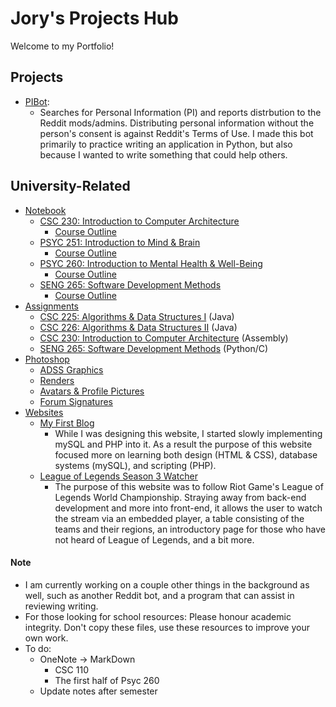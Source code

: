 # Jory's Projects Hub
Welcome to my Portfolio! 
## Projects
 * [PIBot](/PIBot/): 
	* Searches for Personal Information (PI) and reports distrbution to the Reddit mods/admins. Distributing personal information without the person's consent is against Reddit's Terms of Use. I made this bot primarily to practice writing an application in Python, but also because I wanted to write something that could help others.
## University-Related
 * [Notebook](/Notebook/)
	* [CSC 230: Introduction to Computer Architecture](/Notebook/Csc230/)
		* [Course Outline](https://heat.csc.uvic.ca/coview/outline/2017/Spring/CSC/230)
	* [PSYC 251: Introduction to Mind & Brain](/Notebook/Psyc251)
		* [Course Outline](/Notebook/Psyc251/PSYC251-CourseOutline-Revised.pdf)
	* [PSYC 260: Introduction to Mental Health & Well-Being](/Notebook/Psyc260)
		* [Course Outline](/Notebook/Psyc260/260A01CourseOutlineWoodin.pdf)
	* [SENG 265: Software Development Methods](/Notebook/Seng265)
		* [Course Outline](https://heat.csc.uvic.ca/coview/outline/2016/Fall/SENG/265)
 * [Assignments](/Assignments/)
	* [CSC 225: Algorithms & Data Structures I](/Assignments/CSC225/) (Java)
	* [CSC 226: Algorithms & Data Structures II](/Assignments/CSC226) (Java)
	* [CSC 230: Introduction to Computer Architecture](/Assignments/CSC230) (Assembly) 
	* [SENG 265: Software Development Methods](/Assignments/SENG265) (Python/C)
 * [Photoshop](/Photoshop)
	* [ADSS Graphics](/Photoshop/Misc/ADSS/)
	* [Renders](/Photoshop/Misc/Renders/)
	* [Avatars & Profile Pictures](/Photoshop/Avatars/)
	* [Forum Signatures](/Photoshop/Forum/)
 * [Websites](/Websites/)
	* [My First Blog](/Websites/1/)
		* While I was designing this website, I started slowly implementing mySQL and PHP into it. As a result the purpose of this website focused more on learning both design (HTML & CSS), database systems (mySQL), and scripting (PHP).
	* [League of Legends Season 3 Watcher](/Websites/2/)
		* The purpose of this website was to follow Riot Game's League of Legends World Championship. Straying away from back-end development and more into front-end, it allows the user to watch the stream via an embedded player, a table consisting of the teams and their regions, an introductory page for those who have not heard of League of Legends, and a bit more.

		
#### Note
 * I am currently working on a couple other things in the background as well, such as another Reddit bot, and a program that can assist in reviewing writing.
 * For those looking for school resources: Please honour academic integrity. Don't copy these files, use these resources to improve your own work.
 * To do:
	* OneNote -> MarkDown
		* CSC 110
		* The first half of Psyc 260
	* Update notes after semester

